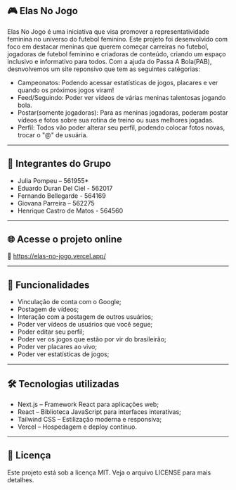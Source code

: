 ## 🎮 Elas No Jogo
Elas No Jogo é uma iniciativa que visa promover a representatividade feminina no universo do futebol feminino. Este projeto foi desenvolvido com foco em destacar meninas que querem começar carreiras no futebol, jogadoras de futebol feminino e criadoras de conteúdo, criando um espaço inclusivo e informativo para todos. Com a ajuda do Passa A Bola(PAB), desnvolvemos um site reponsivo que tem as seguintes catégorias:
  - Campeonatos: Podendo acessar estatísticas de jogos, placares e ver quando os próximos jogos viram!
  - Feed/Seguindo: Poder ver vídeos de várias meninas talentosas jogando bola.
  - Postar(somente jogadoras): Para as meninas jogadoras, poderam postar vídeos e fotos sobre sua rotina de treino ou suas melhores jogadas.
  - Perfil: Todos vão poder alterar seu perfil, podendo colocar fotos novas, trocar o "@" de usuária.
 
---

## 👥 Integrantes do Grupo
  - Julia Pompeu – 561955* 
  - Eduardo Duran Del Ciel - 562017
  - Fernando Bellegarde - 564169
  - Giovana Parreira – 562275
  - Henrique Castro de Matos - 564560

---
 
## 🌐 Acesse o projeto online
  🔗 https://elas-no-jogo.vercel.app/
 
---
 
## 🧠 Funcionalidades
 - Vinculação de conta com o Google;
 - Postagem de vídeos;
 - Interação com a postagem de outros usuários;
 - Poder ver vídeos de usuários que você segue;
 - Poder editar seu perfil;
 - Poder ver os jogos que estão por vir do brasileirão;
 - Poder ver placares ao vivo;
 - Poder ver estatísticas de jogos;

---

## 🛠️ Tecnologias utilizadas
   - Next.js – Framework React para aplicações web;
   - React – Biblioteca JavaScript para interfaces interativas;
   - Tailwind CSS – Estilização moderna e responsiva;
   - Vercel – Hospedagem e deploy contínuo.
 
---

## 📄 Licença
Este projeto está sob a licença MIT. Veja o arquivo LICENSE para mais detalhes.
